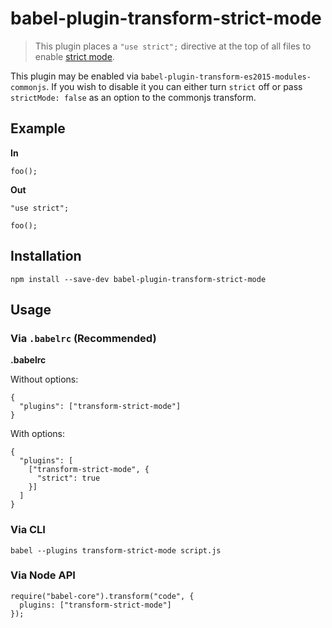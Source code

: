 babel-plugin-transform-strict-mode
==================================

> This plugin places a `"use strict";` directive at the top of all files to enable [strict mode](https://developer.mozilla.org/en-US/docs/Web/JavaScript/Reference/Strict_mode).

This plugin may be enabled via `babel-plugin-transform-es2015-modules-commonjs`. If you wish to disable it you can either turn `strict` off or pass `strictMode: false` as an option to the commonjs transform.

Example
-------

**In**

    foo();

**Out**

    "use strict";

    foo();

Installation
------------

    npm install --save-dev babel-plugin-transform-strict-mode

Usage
-----

### Via `.babelrc` (Recommended)

**.babelrc**

Without options:

    {
      "plugins": ["transform-strict-mode"]
    }

With options:

    {
      "plugins": [
        ["transform-strict-mode", {
          "strict": true
        }]
      ]
    }

### Via CLI

    babel --plugins transform-strict-mode script.js

### Via Node API

    require("babel-core").transform("code", {
      plugins: ["transform-strict-mode"]
    });
